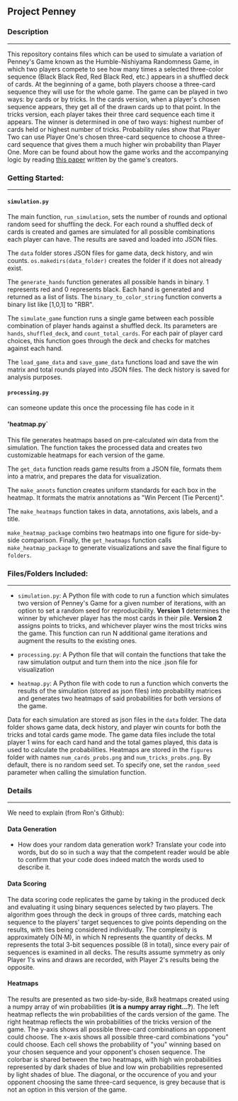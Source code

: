 ## Project Penney

### Description
--------------

This repository contains files which can be used to simulate a variation of Penney's Game known as the Humble-Nishiyama Randomness Game, in which two players compete to see how many times a selected three-color sequence (Black Black Red, Red Black Red, etc.) appears in a shuffled deck of cards. At the beginning of a game, both players choose a three-card sequence they will use for the whole game. The game can be played in two ways: by cards or by tricks. In the cards version, when a player's chosen sequence appears, they get all of the drawn cards up to that point. In the tricks version, each player takes their three card sequence each time it appears. The winner is determined in one of two ways: highest number of cards held or highest number of tricks. Probability rules show that Player Two can use Player One's chosen three-card sequence to choose a three-card sequence that gives them a much higher win probability than Player One. More can be found about how the game works and the accompanying logic by reading [this paper](https://www.datascienceassn.org/sites/default/files/Humble-Nishiyama%20Randomness%20Game%20-%20A%20New%20Variation%20on%20Penney%27s%20Coin%20Game.pdf) written by the game's creators. 

### Getting Started:
--------------
#### `simulation.py`
The main function, `run_simulation`, sets the number of rounds and optional random seed for shuffling the deck. For each round a shuffled deck of cards is created and games are simulated for all possible combinations each player can have. The results are saved and loaded into JSON files.

The `data` folder stores JSON files for game data, deck history, and win counts. `os.makedirs(data_folder)` creates the folder if it does not already exist.

The `generate_hands` function generates all possible hands in binary. 1 represents red and 0 represents black. Each hand is generated and returned as a list of lists. The `binary_to_color_string` function converts a binary list like [1,0,1] to "RBR".

The `simulate_game` function runs a single game between each possible combination of player hands against a shuffled deck. Its parameters are `hands`, `shuffled_deck`, and `count_total_cards`. For each pair of player card choices, this function goes through the deck and checks for matches against each hand. 

The `load_game_data` and `save_game_data` functions load and save the win matrix and total rounds played into JSON files. The deck history is saved for analysis purposes. 


#### `processing.py`
can someone update this once the processing file has code in it

#### 'heatmap.py`
This file generates heatmaps based on pre-calculated win data from the simulation. The function takes the processed data and creates two customizable heatmaps for each version of the game.

The `get_data` function reads game results from a JSON file, formats them into a matrix, and prepares the data for visualization. 

The `make_annots` function creates uniform standards for each box in the heatmap. It formats the matrix annotations as "Win Percent (Tie Percent)". 

The `make_heatmaps` function takes in data, annotations, axis labels, and a title.

`make_heatmap_package` combins two heatmaps into one figure for side-by-side comparison. Finally, the `get_heatmaps` function calls `make_heatmap_package` to generate visualizations and save the final figure to `folders`. 


### Files/Folders Included:
--------------

* `simulation.py`: A Python file with code to run a function which simulates two version of Penney's Game for a given number of iterations, with an option to set a random seed for reproducibility. **Version 1** determines the winner by whichever player has the most cards in their pile. **Version 2** assigns points to tricks, and whichever player wins the most tricks wins the game. This function can run N additional game iterations and augment the results to the existing ones.

* `processing.py`: A Python file that will contain the functions that take the raw simulation output and turn them into the nice .json file for visualization

* `heatmap.py`: A Python file with code to run a function which converts the results of the simulation (stored as json files) into probability matrices and generates two heatmaps of said probabilities for both versions of the game.

Data for each simulation are stored as json files in the `data` folder. The data folder shows game data, deck history, and player win counts for both the tricks and total cards game mode. The game data files include the total player 1 wins for each card hand and the total games played, this data is used to calculate the probabilities. Heatmaps are stored in the `figures` folder with names `num_cards_probs.png` and `num_tricks_probs.png`. By default, there is no random seed set. To specify one, set the `random_seed` parameter when calling the simulation function. 

### Details
-------------
We need to explain (from Ron's Github):
#### Data Generation
- How does your random data generation work? Translate your code into words, but do so in such a way that the competent reader would be able to confirm that your code does indeed match the words used to describe it.

#### Data Scoring
The data scoring code replicates the game by taking in the produced deck and evaluating it using binary sequences selected by two players. The algorithm goes through the deck in groups of three cards, matching each sequence to the players' target sequences to give points depending on the results, with ties being considered individually. The complexity is approximately O(N⋅M), in which N represents the quantity of decks. M represents the total 3-bit sequences possible (8 in total), since every pair of sequences is examined in all decks. The results assume symmetry as only Player 1's wins and draws are recorded, with Player 2's results being the opposite.

#### Heatmaps
The results are presented as two side-by-side, 8x8 heatmaps created using a numpy array of win probabilities (**it is a numpy array right...?**). The left heatmap reflects the win probabilities of the cards version of the game. The right heatmap reflects the win probabilities of the tricks version of the game. The y-axis shows all possible three-card combinations an opponent could choose. The x-axis shows all possible three-card combinations "you" could choose. Each cell shows the probability of "you" winning based on your chosen sequence and your opponent's chosen sequence. The colorbar is shared between the two heatmaps, with high win probabilities represented by dark shades of blue and low win probabilities represented by light shades of blue. The diagonal, or the occurence of you and your opponent choosing the same three-card sequence, is grey because that is not an option in this version of the game. 


